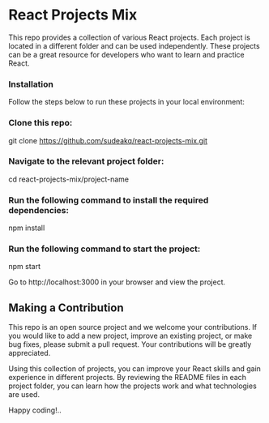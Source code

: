 # React Projects Mix
This repo provides a collection of various React projects. Each project is located in a different folder and can be used independently. These projects can be a great resource for developers who want to learn and practice React.

### Installation
Follow the steps below to run these projects in your local environment:

### Clone this repo:
git clone https://github.com/sudeakq/react-projects-mix.git

### Navigate to the relevant project folder:
cd react-projects-mix/project-name

### Run the following command to install the required dependencies:
npm install

### Run the following command to start the project:
npm start

Go to http://localhost:3000 in your browser and view the project.

## Making a Contribution
This repo is an open source project and we welcome your contributions. If you would like to add a new project, improve an existing project, or make bug fixes, please submit a pull request. Your contributions will be greatly appreciated.

Using this collection of projects, you can improve your React skills and gain experience in different projects. By reviewing the README files in each project folder, you can learn how the projects work and what technologies are used.

Happy coding!..
